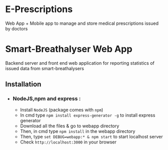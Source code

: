 # E-Prescriptions
Web App + Mobile app to manage and store medical prescriptions issued by doctors

# Smart-Breathalyser Web App
Backend server and front end web application for reporting statistics of issued data from smart-breathalysers

## Installation

- ### NodeJS,npm and express :

    - Install `NodeJS` (package comes with `npm`)
    - In cmd type `npm install express-generator -g` to install express generator
    - Download all the files & go to webapp directory
    - Then, in cmd type `npm install` in the webapp directory
    - Then, type `set DEBUG=webapp:* & npm start` to start localhost server
    - Check `http://localhost:3000` in your browser
